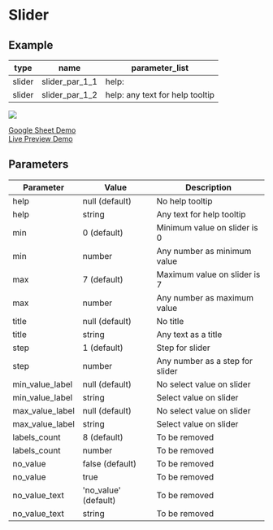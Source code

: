 # Slider
## Example

| type      | name          |parameter_list                 |
| --------- | ------------  |---------                      |
|slider	    |slider_par_1_1 |help:                          |
|slider     |slider_par_1_2 |help: any text for help tooltip|

![](images/slider.png)

[Google Sheet Demo](https://docs.google.com/spreadsheets/d/1oSJHE2gq_WqgQM6NAKWBfuxCXIjcJ1k4aIUl422QK60/edit#gid=569531329)   
[Live Preview Demo](https://plh-global.web.app/template/comp_slider)

## Parameters

| Parameter             | Value               | Description                          |
| ---------             | -----------         | ---------                          	                                
|help                   |null (default)       | No help tooltip                      |
|help                   |string               | Any text for help tooltip            |
|min                    |0 (default)          | Minimum value on slider is 0         |
|min                    |number               | Any number as minimum value |
|max                    |7 (default)          | Maximum value on slider is 7          |
|max                    |number               | Any number as maximum value        |
|title                  |null (default)       | No title                             |
|title                  |string               | Any text as a title                  |
|step                   |1 (default)          | Step for slider                      |
|step                   |number               | Any number as a step for slider      |
|min_value_label        |null (default)       | No select value on slider            |
|min_value_label        |string               | Select value on slider               |
|max_value_label        |null (default)       | No select value on slider            |
|max_value_label        |string               | Select value on slider               |
|labels_count           |8 (default)          | To be removed                        |
|labels_count           |number               | To be removed                        |
|no_value               |false (default)      | To be removed                        |
|no_value               |true                 | To be removed                        |
|no_value_text          |'no_value' (default) | To be removed                        |
|no_value_text          |string               | To be removed                        |

